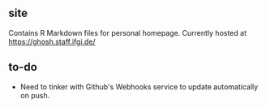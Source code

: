 ## site

Contains R Markdown files for personal homepage. Currently hosted at <https://ghosh.staff.ifgi.de/>

## to-do

* Need to tinker with Github's Webhooks service to update automatically on push.
